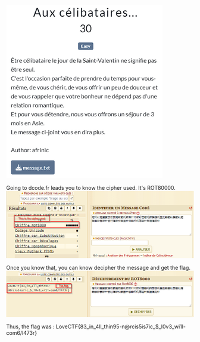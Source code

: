 ![Challenge Description](files/chall.png)

Going to dcode.fr leads you to know the cipher used. It's ROT80000.
![cipher_used](files/what_cipher_is_used.png)

Once you know that, you can know decipher the message and get the flag.
![getting_flag](files/message_deciphering.png)

Thus, the flag was : LoveCTF{83_in_4ll_thin95-n@rcis5is7ic_$_l0v3_wi1l-com6/l473r}